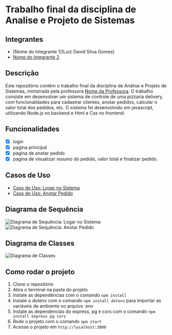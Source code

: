 # Trabalho final da disciplina de Analise e Projeto de Sistemas

## Integrantes
- [Nome do Integrante 1](Luiz David Silva Gomes)
- [Nome do Integrante 2](Tchola)

## Descrição
Este repositório contém o trabalho final da disciplina de Análise e Projeto de Sistemas, ministrada pela professora [Nome da Professora](Aline). O trabalho consiste em desenvolver um sistema de controle de uma pizzaria delivery, com funcionalidades para cadastrar clientes, anotar pedidos, calcular o valor total dos pedidos, etc. O sistema foi desenvolvido em javascript, utilizando Node.js no backend e Html e Css no frontend.

## Funcionalidades
- [x] login
- [x] pagina principal
- [x] pagina de anotar pedido
- [x] pagina de visualizar resumo do pedido, valor total e finalizar pedido.

## Casos de Uso
- [Caso de Uso: Logar no Sistema](casos_de_uso/loga_sistema.md)
- [Caso de Uso: Anotar Pedido](casos_de_uso/anota_pedido.md)

## Diagrama de Sequência
![Diagrama de Sequência: Logar no Sistema](diagrama_sequencia/loga_sistema.puml)
![Diagrama de Sequência: Anotar Pedido](diagrama_sequencia/anota_pedido.puml)

## Diagrama de Classes
![Diagrama de Classes](diagrama_classes/pizzaria.puml)

## Como rodar o projeto
1. Clone o repositório
2. Abra o terminal na pasta do projeto
3. Instale as dependências com o comando `npm install`
4. Instale o dotenv com o comando `npm install dotenv` para importar as variáveis de ambiente no arquivo .env
5. Instale as dependencias do express, pg e cors com o comando `npm install express pg cors`
6. Rode o projeto com o comando `npm start`
7. Acesse o projeto em `http://localhost:3000`